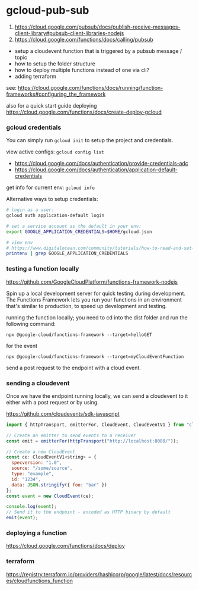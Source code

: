 # gcloud-pub-sub

1. https://cloud.google.com/pubsub/docs/publish-receive-messages-client-library#pubsub-client-libraries-nodejs
2. https://cloud.google.com/functions/docs/calling/pubsub

- setup a cloudevent function that is triggered by a pubsub message / topic
- how to setup the folder structure
- how to deploy multiple functions instead of one via cli?
- adding terraform

see: https://cloud.google.com/functions/docs/running/function-frameworks#configuring_the_framework

also for a quick start guide deploying https://cloud.google.com/functions/docs/create-deploy-gcloud

### gcloud credentials

You can simply run `gcloud init` to setup the project and credentials.

view active configs: `gcloud config list`

- https://cloud.google.com/docs/authentication/provide-credentials-adc
- https://cloud.google.com/docs/authentication/application-default-credentials

get info for current env: `gcloud info`

Alternative ways to setup credentials:

```zsh
# login as a user:
gcloud auth application-default login

# set a service account as the default in your env:
export GOOGLE_APPLICATION_CREDENTIALS=$HOME/gcloud.json

# view env
# https://www.digitalocean.com/community/tutorials/how-to-read-and-set-environmental-and-shell-variables-on-linux
printenv | grep GOOGLE_APPLICATION_CREDENTIALS
```

### testing a function locally

https://github.com/GoogleCloudPlatform/functions-framework-nodejs

Spin up a local development server for quick testing during development. The Functions Framework lets you run your functions in an environment that's similar to production, to speed up development and testing.

running the function locally; you need to cd into the dist folder and run the following command:

`npx @google-cloud/functions-framework --target=helloGET`

for the event

`npx @google-cloud/functions-framework --target=myCloudEventFunction`

send a post request to the endpoint with a cloud event.

### sending a cloudevent

Once we have the endpoint running locally, we can send a cloudevent to it either with a post request or by using.

https://github.com/cloudevents/sdk-javascript

```javascript
import { httpTransport, emitterFor, CloudEvent, CloudEventV1 } from "cloudevents";

// Create an emitter to send events to a receiver
const emit = emitterFor(httpTransport("http://localhost:8080/"));

// Create a new CloudEvent
const ce: CloudEventV1<string> = {
  specversion: "1.0",
  source: "/some/source",
  type: "example",
  id: "1234",
  data: JSON.stringify({ foo: "bar" })
};
const event = new CloudEvent(ce);

console.log(event);
// Send it to the endpoint - encoded as HTTP binary by default
emit(event);
```

### deploying a function

https://cloud.google.com/functions/docs/deploy

### terraform

https://registry.terraform.io/providers/hashicorp/google/latest/docs/resources/cloudfunctions_function
